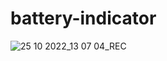 # battery-indicator
![25 10 2022_13 07 04_REC](https://user-images.githubusercontent.com/22621352/197947279-82957b5a-49de-4a14-95be-b7d5cb88d1f4.png)
